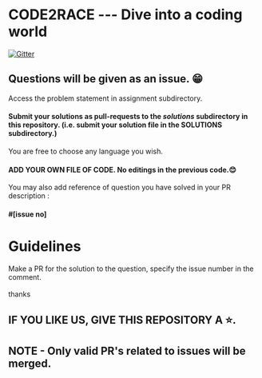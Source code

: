 # CODE2RACE --- Dive into a coding world
[![Gitter](https://img.shields.io/gitter/room/bvphec/Lobby.svg?style=flat-square)](https://gitter.im/bvphec/Lobby)

## Questions will be given as an issue. 😁
Access the problem statement in assignment subdirectory.
#### Submit your solutions as pull-requests to the *solutions* subdirectory in this repository. (i.e. submit your solution file in the SOLUTIONS subdirectory.)
You are free to choose any language you wish. <br> 
#### ADD YOUR OWN FILE OF CODE. No editings in the previous code.😊
You may also add reference of question you have solved in your PR description : 
####  #[issue no] 

Guidelines
==========

Make a PR for the solution to the question, specify the issue number in the comment.
<br><br>
thanks 

## IF YOU LIKE US, GIVE THIS REPOSITORY A ⭐.

## NOTE - Only valid PR's related to issues will be merged.
